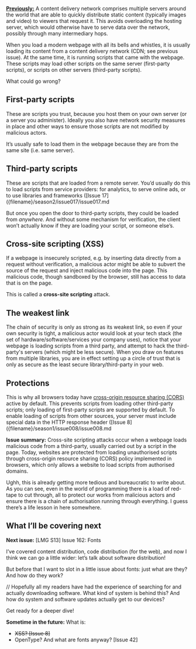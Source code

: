 [**Previously:**](https://buttondown.email/laymansguide/archive/) A content delivery network comprises multiple servers around the world that are able to quickly distribute static content (typically images and video) to viewers that request it. This avoids overloading the hosting server, which would otherwise have to serve data over the network, possibly through many intermediary hops.

When you load a modern webpage with all its bells and whistles, it is usually loading its content from a content delivery network (CDN; see previous issue). At the same time, it is running scripts that came with the webpage. These scripts may load other scripts on the same server (first-party scripts), or scripts on other servers (third-party scripts).

What could go wrong?

## First-party scripts

These are scripts you trust, because you host them on your own server (or a server you administer). Ideally you also have network security measures in place and other ways to ensure those scripts are not modified by malicious actors.

It’s usually safe to load them in the webpage because they are from the same site (i.e. same server).

## Third-party scripts

These are scripts that are loaded from a remote server. You’d usually do this to load scripts from service providers: for analytics, to serve online ads, or to use libraries and frameworks ([Issue 17]({filename}/season2/issue017/issue017.md

But once you open the door to third-party scripts, they could be loaded from *anywhere*. And without some mechanism for verification, the client won’t actually know if they are loading your script, or someone else’s.

## Cross-site scripting (XSS)

If a webpage is insecurely scripted, e.g. by inserting data directly from a request without verification, a malicious actor might be able to subvert the source of the request and inject malicious code into the page. This malicious code, though sandboxed by the browser, still has access to data that is on the page.

This is called a **cross-site scripting** attack.

## The weakest link

The chain of security is only as strong as its weakest link, so even if your own security is tight, a malicious actor would look at your tech stack (the set of hardware/software/services your company uses), notice that your webpage is loading scripts from a third party, and attempt to hack the third-party's servers (which might be less secure). When you draw on features from multiple libraries, you are in effect setting up a circle of trust that is only as secure as the least secure library/third-party in your web.

## Protections

This is why all browsers today have [cross-origin resource sharing (CORS)](https://developer.mozilla.org/en-US/docs/Web/HTTP/CORS) active by default. This prevents scripts from loading other third-party scripts; only loading of first-party scripts are supported by default. To enable loading of scripts from other sources, your server must include special data in the HTTP response header ([Issue 8]({filename}/season1/issue008/issue008.md

**Issue summary:** Cross-site scripting attacks occur when a webpage loads malicious code from a third-party, usually carried out by a script in the page. Today, websites are protected from loading unauthorised scripts through cross-origin resource sharing (CORS) policy implemented in browsers, which only allows a website to load scripts from authorised domains.

Ughh, this is already getting more tedious and bureaucratic to write about. As you can see, even in the world of programming there is a load of red-tape to cut through, all to protect our works from malicious actors and ensure there is a chain of authorisation running through everything. I guess there’s a life lesson in here somewhere.

## What I’ll be covering next

**Next issue:** [LMG S13] Issue 162: Fonts

I’ve covered content distribution, code distribution (for the web), and now I think we can go a little wider: let’s talk about software distribution!

But before that I want to slot in a little issue about fonts: just what are they? And how do they work?

// Hopefully all my readers have had the experience of searching for and actually downloading software. What kind of system is behind this? And how do system and software updates actually get to our devices?

Get ready for a deeper dive!

**Sometime in the future:** What is:

- ~~XSS? [Issue 8]~~
- OpenType? And what are fonts anyway? [Issue 42]
